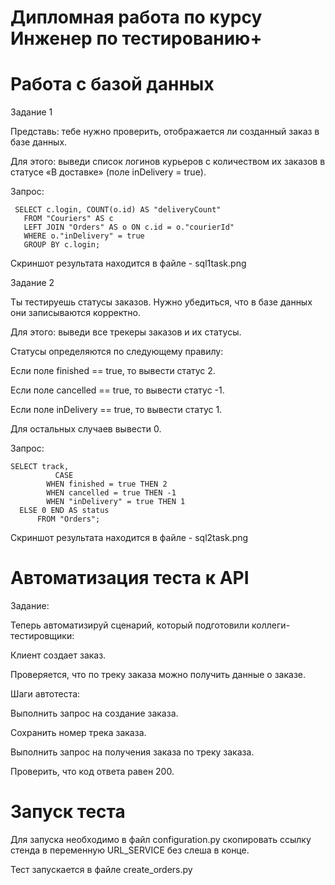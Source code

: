 ﻿# Дипломная работа по курсу Инженер по тестированию+
# Работа с базой данных
Задание 1

Представь: тебе нужно проверить, отображается ли созданный заказ в базе данных.

Для этого: выведи список логинов курьеров с количеством их заказов в статусе «В доставке» (поле inDelivery = true). 

Запрос:

     SELECT c.login, COUNT(o.id) AS "deliveryCount"
       FROM "Couriers" AS c
       LEFT JOIN "Orders" AS o ON c.id = o."courierId"
       WHERE o."inDelivery" = true
       GROUP BY c.login;
       
Скриншот результата находится в файле - sql1task.png

Задание 2

Ты тестируешь статусы заказов. Нужно убедиться, что в базе данных они записываются корректно.

Для этого: выведи все трекеры заказов и их статусы. 

Статусы определяются по следующему правилу:

Если поле finished == true, то вывести статус 2.

Если поле canсelled == true, то вывести статус -1.

Если поле inDelivery == true, то вывести статус 1.

Для остальных случаев вывести 0.

Запрос:

    SELECT track,
              CASE
            WHEN finished = true THEN 2
            WHEN cancelled = true THEN -1
            WHEN "inDelivery" = true THEN 1
      ELSE 0 END AS status
          FROM "Orders";
       
Скриншот результата находится в файле - sql2task.png

# Автоматизация теста к API

Задание:

Теперь автоматизируй сценарий, который подготовили коллеги-тестировщики:

Клиент создает заказ.

Проверяется, что по треку заказа можно получить данные о заказе.

Шаги автотеста:

Выполнить запрос на создание заказа.

Сохранить номер трека заказа.

Выполнить запрос на получения заказа по треку заказа.

Проверить, что код ответа равен 200.

# Запуск теста

Для запуска необходимо в файл configuration.py скопировать ссылку стенда в переменную URL_SERVICE без слеша в конце.

Тест запускается в файле create_orders.py